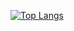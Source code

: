 [![Top Langs](https://github-readme-stats.vercel.app/api/top-langs/?username=rastoychev18&layout=compact)](https://github.com/rastoychev18/github-readme-stats)
